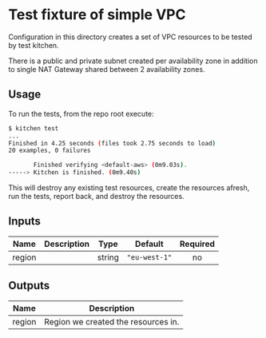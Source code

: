 # Test fixture of simple VPC

Configuration in this directory creates a set of VPC resources to be tested by test kitchen.

There is a public and private subnet created per availability zone in addition to single NAT Gateway shared between 2 availability zones.

## Usage

To run the tests, from the repo root execute:

```bash
$ kitchen test
...
Finished in 4.25 seconds (files took 2.75 seconds to load)
20 examples, 0 failures

       Finished verifying <default-aws> (0m9.03s).
-----> Kitchen is finished. (0m9.40s)
```

This will destroy any existing test resources, create the resources afresh, run the tests, report back, and destroy the resources.

<!-- BEGINNING OF PRE-COMMIT-TERRAFORM DOCS HOOK -->
## Inputs

| Name | Description | Type | Default | Required |
|------|-------------|:----:|:-----:|:-----:|
| region |  | string | `"eu-west-1"` | no |

## Outputs

| Name | Description |
|------|-------------|
| region | Region we created the resources in. |

<!-- END OF PRE-COMMIT-TERRAFORM DOCS HOOK -->
